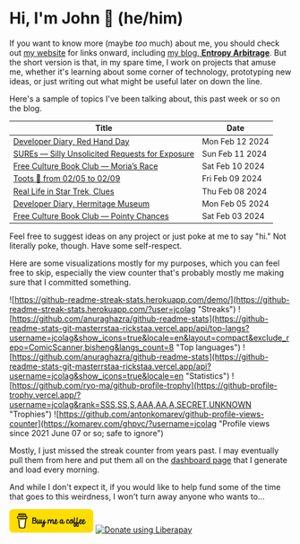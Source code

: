 # Hi, I'm John 👋 (he/him)

If you want to know more (maybe *too* much) about me, you should check out [my website](https://john.colagioia.net/) for links onward, including [my blog, **Entropy Arbitrage**](https://john.colagioia.net/blog).  But the short version is that, in my spare time, I work on projects that amuse me, whether it's learning about some corner of technology, prototyping new ideas, or just writing out what might be useful later on down the line.

Here's a sample of topics I've been talking about, this past week or so on the blog.

|Title|Date|
|-----|-------|
|[Developer Diary, Red Hand Day](https://john.colagioia.net/blog/2024/02/12/red-hand.html)|Mon Feb 12 2024|
|[SUREs — Silly Unsolicited Requests for Exposure](https://john.colagioia.net/blog/2024/02/11/sure.html)|Sun Feb 11 2024|
|[Free Culture Book Club — Moria’s Race](https://john.colagioia.net/blog/2024/02/10/morias-race.html)|Sat Feb 10 2024|
|[Toots 🦣 from 02/05 to 02/09](https://john.colagioia.net/blog/2024/02/09/week.html)|Fri Feb 09 2024|
|[Real Life in Star Trek, Clues](https://john.colagioia.net/blog/2024/02/08/clues.html)|Thu Feb 08 2024|
|[Developer Diary, Hermitage Museum](https://john.colagioia.net/blog/2024/02/05/hermitage.html)|Mon Feb 05 2024|
|[Free Culture Book Club — Pointy Chances](https://john.colagioia.net/blog/2024/02/03/pointy-chances.html)|Sat Feb 03 2024|

Feel free to suggest ideas on any project or just poke at me to say "hi." Not literally poke, though. Have some self-respect.

Here are some visualizations mostly for my purposes, which you can feel free to skip, especially the view counter that's probably mostly me making sure that I committed something.

![https://github-readme-streak-stats.herokuapp.com/demo/](https://github-readme-streak-stats.herokuapp.com/?user=jcolag "Streaks")
![https://github.com/anuraghazra/github-readme-stats](https://github-readme-stats-git-masterrstaa-rickstaa.vercel.app/api/top-langs?username=jcolag&show_icons=true&locale=en&layout=compact&exclude_repo=ComicScanner,bisheng&langs_count=8 "Top languages")
![https://github.com/anuraghazra/github-readme-stats](https://github-readme-stats-git-masterrstaa-rickstaa.vercel.app/api?username=jcolag&show_icons=true&locale=en "Statistics")
![https://github.com/ryo-ma/github-profile-trophy](https://github-profile-trophy.vercel.app/?username=jcolag&rank=SSS,SS,S,AAA,AA,A,SECRET,UNKNOWN "Trophies")
![https://github.com/antonkomarev/github-profile-views-counter](https://komarev.com/ghpvc/?username=jcolag "Profile views since 2021 June 07 or so; safe to ignore")

Mostly, I just missed the streak counter from years past.  I may eventually pull them from here and put them all on the [dashboard page](https://github.com/jcolag/dash) that I generate and load every morning.

And while I don't expect it, if you would like to help fund some of the time that goes to this weirdness, I won't turn away anyone who wants to...

[<img src="images/default-yellow.png" alt="Buy Me a Coffee" width="150px"/>](https://www.buymeacoffee.com/jcolag)
<a href="https://liberapay.com/jcolag/donate"><img alt="Donate using Liberapay" src="https://liberapay.com/assets/widgets/donate.svg"></a>
